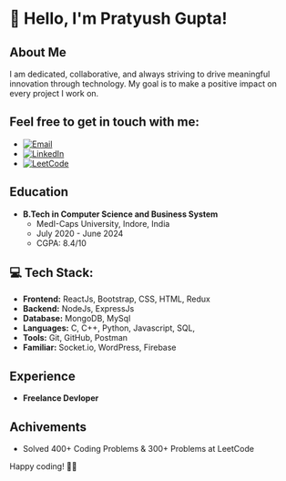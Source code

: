 # 👋 Hello, I'm Pratyush Gupta!

## About Me

I am dedicated, collaborative, and always striving to drive meaningful innovation through technology. My goal is to make a positive impact on every project I work on.

## Feel free to get in touch with me:
- [![Email](https://img.shields.io/badge/-Email-red?style=flat&logo=Gmail&logoColor=white)](mailto:pratyushg095@gmail.com)
- [![LinkedIn](https://img.shields.io/badge/-LinkedIn-blue?style=flat&logo=Linkedin&logoColor=white)](https://www.linkedin.com/in/pratyush-gupta-0b63b1174/)
- [![LeetCode](https://img.shields.io/badge/-LeetCode-FFA116?style=flat&logo=LeetCode&logoColor=black)](https://leetcode.com/Pratyush1312/)

## Education

- **B.Tech in Computer Science and Business System**
  - MedI-Caps University, Indore, India
  - July 2020 - June 2024
  - CGPA: 8.4/10

## 💻 Tech Stack:

- **Frontend:** ReactJs, Bootstrap, CSS, HTML, Redux
- **Backend:** NodeJs, ExpressJs
- **Database:** MongoDB, MySql
- **Languages:** C, C++, Python, Javascript, SQL,
- **Tools:** Git, GitHub, Postman
- **Familiar:**  Socket.io, WordPress, Firebase

## Experience
- **Freelance Devloper**


## Achivements
- Solved 400+ Coding Problems & 300+ Problems at LeetCode



Happy coding! 👨‍💻
